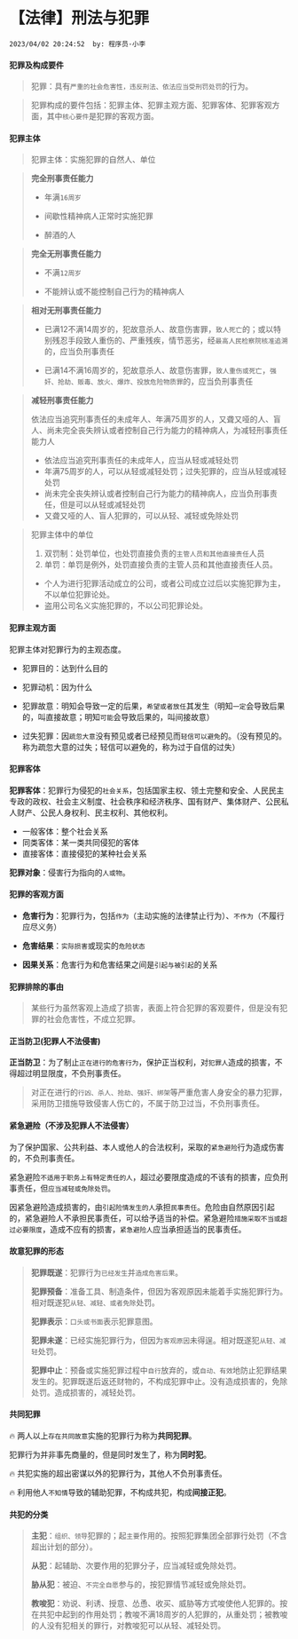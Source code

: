 # 【法律】刑法与犯罪

`2023/04/02 20:24:52  by: 程序员·小李`

#### 犯罪及构成要件

> 犯罪：具有`严重的社会危害性，违反刑法、依法应当受刑罚处罚`的行为。

> 犯罪构成的要件包括：犯罪主体、犯罪主观方面、犯罪客体、犯罪客观方面，其中`核心要件`是犯罪的客观方面。


#### 犯罪主体

> 犯罪主体：实施犯罪的自然人、单位


> **完全刑事责任能力**
>
> * 年满`16周岁`
>
> * 间歇性精神病人正常时实施犯罪
>
> * 醉酒的人


> **完全无刑事责任能力**
>
> * 不满`12周岁`
>
> * 不能辨认或不能控制自己行为的精神病人


> **相对无刑事责任能力**
>
> * 已满12不满14周岁的，犯故意杀人、故意伤害罪，`致人死亡`的；或以特别残忍手段致人重伤的、严重残疾，情节恶劣，经`最高人民检察院核准追溯`的，应当负刑事责任
>
> * 已满14不满16周岁的，犯故意杀人、故意伤害罪，`致人重伤或死亡`，`强奸、抢劫、贩毒、放火、爆炸、投放危险物质罪`的，应当负刑事责任


> **减轻刑事责任能力**
>
> 依法应当追究刑事责任的未成年人、年满75周岁的人，又聋又哑的人、盲人、尚未完全丧失辨认或者控制自己行为能力的精神病人，为减轻刑事责任能力人
>
> * 依法应当追究刑事责任的未成年人，应当从轻或减轻处罚
> * 年满75周岁的人，可以从轻或减轻处罚；过失犯罪的，应当从轻或减轻处罚
> * 尚未完全丧失辨认或者控制自己行为能力的精神病人，应当负刑事责任，但是可以从轻或减轻处罚
> * 又聋又哑的人、盲人犯罪的，可以从轻、减轻或免除处罚


> 犯罪主体中的单位
> 1. 双罚制：处罚单位，也处罚直接负责的`主管人员和其他直接责任`人员
> 2. 单罚：单罚是例外，处罚直接负责的主管人员和其他直接责任人员。
>  * 个人为进行犯罪活动成立的公司，或者公司成立过后以实施犯罪为主，不以单位犯罪论处。
>  * 盗用公司名义实施犯罪的，不以公司犯罪论处。


#### 犯罪主观方面

犯罪主体对犯罪行为的主观态度。

* 犯罪目的：达到什么目的

* 犯罪动机：因为什么

* 犯罪故意：明知会导致一定的后果，`希望或者放任`其发生（明知`一定`会导致后果的，叫直接故意；明知`可能`会导致后果的，叫间接故意）

* 过失犯罪：因`疏忽大意`没有预见或者已经预见而`轻信可以避免`的。（没有预见的。称为疏忽大意的过失；轻信可以避免的，称为过于自信的过失）


#### 犯罪客体

**犯罪客体**：犯罪行为侵犯的`社会关系`，包括国家主权、领土完整和安全、人民民主专政的政权、社会主义制度、社会秩序和经济秩序、国有财产、集体财产、公民私人财产、公民人身权利、民主权利、其他权利。
* 一般客体：整个社会关系
* 同类客体：某一类共同侵犯的客体
* 直接客体：直接侵犯的某种社会关系

**犯罪对象**：侵害行为指向的`人或物`。


#### 犯罪的客观方面

* **危害行为**：犯罪行为，包括`作为`（主动实施的法律禁止行为）、`不作为`（不履行应尽义务）

* **危害结果**：`实际损害`或现实的`危险状态`

* **因果关系**：危害行为和危害结果之间是`引起与被引起`的关系


#### 犯罪排除的事由

> 某些行为虽然客观上造成了损害，表面上符合犯罪的客观要件，但是没有犯罪的社会危害性，不成立犯罪。


#### 正当防卫(犯罪人不法侵害)

**正当防卫**：为了制止`正在进行的危害行为`，保护正当权利，对`犯罪人`造成的损害，不得超过明显限度，不负刑事责任。

> 对正在进行的`行凶、杀人、抢劫、强奸、绑架`等严重危害人身安全的暴力犯罪，采用防卫措施导致侵害人伤亡的，不属于防卫过当，不负刑事责任。


#### 紧急避险（不涉及犯罪人不法侵害）

为了保护国家、公共利益、本人或他人的合法权利，采取的`紧急避险`行为造成伤害的，不负刑事责任。

紧急避险`不适用于职务上有特定责任的人`，超过必要限度造成的不该有的损害，应负刑事责任，但`应当减轻或免除处罚`。

因紧急避险造成损害的，由`引起险情发生的人`承担`民事责任`。危险由自然原因引起的，紧急避险人不承担民事责任，可以给予适当的补偿。紧急避险`措施采取不当或超过必要限度`，造成不应有的损害，`紧急避险人`应当承担适当的民事责任。


#### 故意犯罪的形态

>**犯罪既遂**：犯罪行为`已经发生`并`造成危害后果`。
>
>**犯罪预备**：准备工具、制造条件，但因为客观原因未能着手实施犯罪行为。相对既遂犯`从轻、减轻、或者免除`处罚。
>
>**犯罪表示**：`口头或书面`表示犯罪意图。
>
>**犯罪未遂**：已经实施犯罪行为，但因为`客观原因`未得逞。相对既遂犯`从轻、减轻`处罚。
>
>**犯罪中止**：预备或实施犯罪过程中`自行`放弃的，或`自动、有效`地防止犯罪结果发生的。犯罪既遂后返还财物的，不构成犯罪中止。没有造成损害的，免除处罚。造成损害的，减轻处罚。


#### 共同犯罪

🔥 两人以上`存在共同故意`实施的犯罪行为称为**共同犯罪**。

犯罪行为并非事先商量的，但是同时发生了，称为**同时犯**。

🔥 共犯实施的超出密谋以外的犯罪行为，其他人不负刑事责任。

🔥 利用他人`不知情`导致的辅助犯罪，不构成共犯，构成**间接正犯**。


#### 共犯的分类

>**主犯**：`组织、领导`犯罪的；起`主要`作用的。按照犯罪集团全部罪行处罚（不含超出计划的部分）。
>
>**从犯**：起辅助、次要作用的犯罪分子，应当减轻或免除处罚。
>
>**胁从犯**：被迫、`不完全自愿`参与的，按犯罪情节减轻或免除处罚。
>
>**教唆犯**：劝说、利诱、授意、怂恿、收买、威胁等方式唆使他人犯罪的。按在共犯中起到的作用处罚；教唆不满18周岁的人犯罪的，从重处罚；被教唆的人没有犯相关的罪行，对教唆犯可以从轻、减轻处罚。